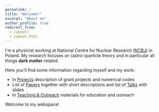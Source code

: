 ```yaml
---
permalink: /
title: "Welcome!"
excerpt: "About me"
author_profile: true
redirect_from:
  - /about/
  - /about.html
---
```


<p>


</p>

I'm a physicist working at National Centre for Nuclear Research ([NCBJ](http://ncbj.gov.pl/en)) in Poland. My research focuses on (astro-)particle theory and in particular all things **dark matter** related.

Here you'll find some information regarding myself and my work:
* In [Projects](http://ahryczuk.github.io/projects) description of grant projects and numerical codes
* List of [Papers](http://ahryczuk.github.io/publications) together with short descriptions and list of [Talks](http://ahryczuk.github.io/talks) with slides
* In [Teaching & Outreach](http://ahryczuk.github.io/teaching) materials for education and outreach

Welcome to my webspace!
